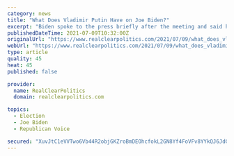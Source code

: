 ```yaml
---
category: news
title: "What Does Vladimir Putin Have on Joe Biden?"
excerpt: "Biden spoke to the press briefly after the meeting and said he presented Putin with a list of 16 critical infrastructure targets in the US. Read Full Article »"
publishedDateTime: 2021-07-09T10:32:00Z
originalUrl: "https://www.realclearpolitics.com/2021/07/09/what_does_vladimir_putin_have_on_joe_biden_546789.html#!"
webUrl: "https://www.realclearpolitics.com/2021/07/09/what_does_vladimir_putin_have_on_joe_biden_546789.html#!"
type: article
quality: 45
heat: 45
published: false

provider:
  name: RealClearPolitics
  domain: realclearpolitics.com

topics:
  - Election
  - Joe Biden
  - Republican Voice

secured: "XuvJtC1eVVTwo6Vb44R2objGKZroBmDEOhcfokL2GN8Yf4FoVFv8YYkQJ6JdGWunKAicv65YRjv5x9eSkRjqXC33nidFMNZqs+VCYCRNaE251Biyc2gFh9CnYB7e7w2faXlpg2+YB+suRTsXpviHoRQ6y8BsDSzUcocZrtXz4A7Z5inTY7x5ZNt63C5zvgwq28/ulHYLznDBaFiO4FbvzfvppyboNnhteJX2R641aQAkJr7HYy/ZJc7uqDf4XQox3PBkf7jHDuEn2FTyi/RywSN49L77r9Wtri18aFWMz1d03q8FzrMQFIqHDZe/fWl+xCzQCShN0fh2RytE3n8cb/9sYVl9fUQm4p1OZRLmb0A=;5VZWntWE+m8jjLKy8iRNow=="
---
```


